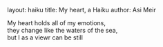 layout: haiku
title: My heart, a Haiku
author: Asi Meir

My heart holds all of my emotions,<br>
they change like the waters of the sea,<br>
but I as a viewr can be still<br>